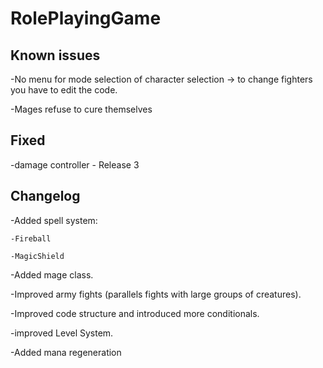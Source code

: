# RolePlayingGame
## Known issues
-No menu for mode selection of character selection -> to change fighters you have to edit the code.

-Mages refuse to cure themselves

## Fixed
-damage controller - Release 3

## Changelog

-Added spell system:

    -Fireball
    
    -MagicShield
    
-Added mage class.

-Improved army fights (parallels fights with large groups of creatures).

-Improved code structure and introduced more conditionals.

-improved Level System.

-Added mana regeneration
